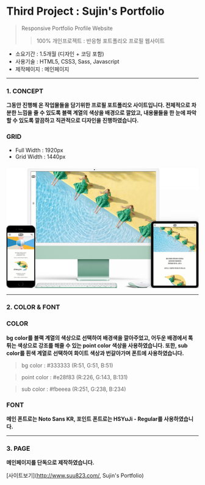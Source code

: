 # Third Project : Sujin's Portfolio
> Responsive Portfolio Profile Website
>> 100% 개인프로젝트 : 반응형 포트폴리오 프로필 웹사이트
- 소요기간 : 1.5개월 (디자인 + 코딩 포함)
- 사용기술 : HTML5, CSS3, Sass, Javascript
- 제작페이지 : 메인페이지


* * *
### 1. CONCEPT
**그동안 진행해 온 작업물들을 담기위한 프로필 포트폴리오 사이트입니다. 전체적으로 차분한 느낌을 줄 수 있도록 블랙 계열의 색상을 배경으로 깔았고, 내용물들을 한 눈에 파악할 수 있도록 깔끔하고 직관적으로 디자인을 진행하였습니다.** 
### GRID
- Full Width : 1920px
- Grid Width : 1440px
###
###
![CONCEPT](./images/pf2-d.png)


* * *
### 2. COLOR & FONT
### COLOR
**bg color를 블랙 계열의 색상으로 선택하여 배경색을 깔아주었고, 어두운 배경에서 톡 튀는 색상으로 강조를 해줄 수 있는 point color 색상을 사용하였습니다. 또한, sub color를 흰색 계열로 선택하여 화이트 색상과 번갈아가며 폰트에 사용하였습니다.** 
> bg color : #333333 (R:51, G:51, B:51)

> point color : #e28f83 (R:226, G:143, B:131)

> sub color : #fbeeea (R:251, G:238, B:234)

###
### FONT
**메인 폰트로는 Noto Sans KR, 포인트 폰트로는 HSYuJi - Regular를 사용하였습니다.** 


* * *
### 3. PAGE
**메인페이지를 단독으로 제작하였습니다.** 

[사이트보기](http://www.suu823.com/, Sujin's Portfolio)